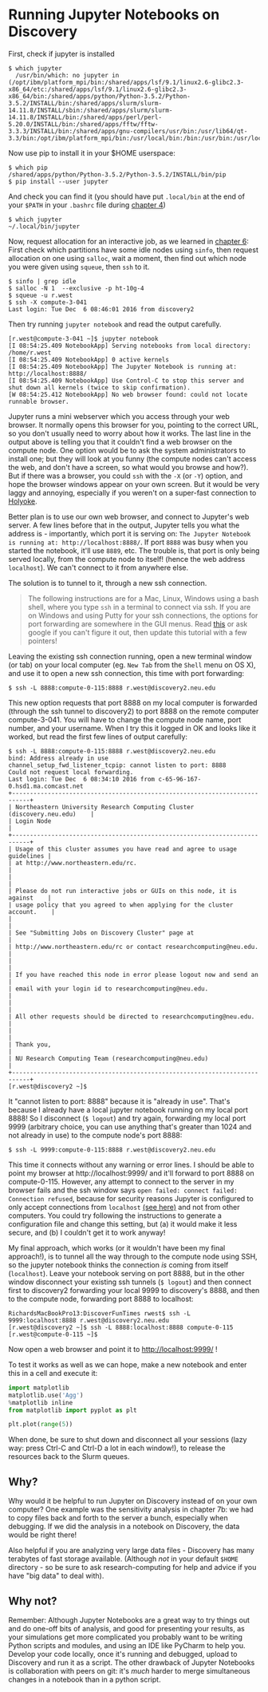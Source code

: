 # Running Jupyter Notebooks on Discovery

First, check if jupyter is installed

    $ which jupyter
      /usr/bin/which: no jupyter in (/opt/ibm/platform_mpi/bin:/shared/apps/lsf/9.1/linux2.6-glibc2.3-x86_64/etc:/shared/apps/lsf/9.1/linux2.6-glibc2.3-x86_64/bin:/shared/apps/python/Python-3.5.2/Python-3.5.2/INSTALL/bin:/shared/apps/slurm/slurm-14.11.8/INSTALL/sbin:/shared/apps/slurm/slurm-14.11.8/INSTALL/bin:/shared/apps/perl/perl-5.20.0/INSTALL/bin:/shared/apps/fftw/fftw-3.3.3/INSTALL/bin:/shared/apps/gnu-compilers/usr/bin:/usr/lib64/qt-3.3/bin:/opt/ibm/platform_mpi/bin:/usr/local/bin:/bin:/usr/bin:/usr/local/sbin:/usr/sbin:/sbin:/home/r.west/.local/bin:/home/r.west/bin:/home/r.west/.local/bin)

Now use pip to install it in your $HOME userspace:

    $ which pip
    /shared/apps/python/Python-3.5.2/Python-3.5.2/INSTALL/bin/pip
    $ pip install --user jupyter

And check you can find it (you should have put `.local/bin` at the end of your `$PATH` in your `.bashrc` file during [chapter 4](04-python-packages.md))

    $ which jupyter
    ~/.local/bin/jupyter

Now, request allocation for an interactive job, as we learned in [chapter 6](06-interactive.md):
First check which partitions have some idle nodes using `sinfo`, then request allocation on one using `salloc`, wait a moment, then find out which node you were given using `squeue`, then `ssh` to it.

    $ sinfo | grep idle
    $ salloc -N 1  --exclusive -p ht-10g-4
    $ squeue -u r.west
    $ ssh -X compute-3-041
    Last login: Tue Dec  6 08:46:01 2016 from discovery2

Then try running `jupyter notebook` and read the output carefully.

    [r.west@compute-3-041 ~]$ jupyter notebook
    [I 08:54:25.409 NotebookApp] Serving notebooks from local directory: /home/r.west
    [I 08:54:25.409 NotebookApp] 0 active kernels
    [I 08:54:25.409 NotebookApp] The Jupyter Notebook is running at: http://localhost:8888/
    [I 08:54:25.409 NotebookApp] Use Control-C to stop this server and shut down all kernels (twice to skip confirmation).
    [W 08:54:25.412 NotebookApp] No web browser found: could not locate runnable browser.


Jupyter runs a mini webserver which you access through your web browser.
It normally opens this browser for you, pointing to the correct URL, so
you don't usually need to worry about how it works.
The last line in the output above is telling you that it couldn't find a web browser on the compute node.
One option would be to ask the system administrators to install one;
but they will look at you funny (the compute nodes can't access the web, and don't have a screen, so what would you browse and how?). But if there was a browser, you could `ssh` with the `-X` (or `-Y`) option, and hope the browser windows appear on your own screen. But it would be very laggy and annoying, especially if you weren't on a super-fast connection to [Holyoke](http://www.mghpcc.org/about/about-the-mghpcc/).

Better plan is to use our own web browser, and connect to Jupyter's web server. A few lines before that in the output, Jupyter tells you what the address is - importantly, which port it is serving on: `The Jupyter Notebook is running at: http://localhost:8888/`.
If port `8888` was busy when you started the notebook, it'll use `8889`, etc.  The trouble is, that port is only being served locally, from the compute node to itself! (hence the web address `localhost`). We can't connect to it from anywhere else.

The solution is to tunnel to it, through a new ssh connection.

> The following instructions are for a Mac, Linux, Windows using a bash shell, where you type `ssh` in a terminal to connect via ssh. If you are on Windows and using Putty for your ssh connections, the options for port forwarding are somewhere in the GUI menus. Read [this](https://howto.ccs.neu.edu/howto/windows/ssh-port-tunneling-with-putty/) or ask google if you can't figure it out, then update this tutorial with a few pointers!

Leaving the existing ssh connection running, open a new terminal window (or tab) on your local computer (eg. `New Tab` from the `Shell` menu on OS X), and use it to open a new ssh connection, this time with port forwarding:

    $ ssh -L 8888:compute-0-115:8888 r.west@discovery2.neu.edu

This new option requests that port 8888 on my local computer is forwarded (through the ssh tunnel to discovery2) to port 8888 on the remote computer compute-3-041.  You will have to change the compute node name, port number, and your username.
When I try this it logged in OK and looks like it worked, but read the first few lines of output carefully:

```
$ ssh -L 8888:compute-0-115:8888 r.west@discovery2.neu.edu
bind: Address already in use
channel_setup_fwd_listener_tcpip: cannot listen to port: 8888
Could not request local forwarding.
Last login: Tue Dec  6 08:34:10 2016 from c-65-96-167-0.hsd1.ma.comcast.net
+---------------------------------------------------------------------------+
| Northeastern University Research Computing Cluster (discovery.neu.edu)    |
| Login Node                                                                |
+---------------------------------------------------------------------------+
| Usage of this cluster assumes you have read and agree to usage guidelines |
| at http://www.northeastern.edu/rc.                                        |
|                                                                           |
| Please do not run interactive jobs or GUIs on this node, it is against    |
| usage policy that you agreed to when applying for the cluster account.    |
|                                                                           |
| See "Submitting Jobs on Discovery Cluster" page at                        |
| http://www.northeastern.edu/rc or contact researchcomputing@neu.edu.      |
|                                                                           |
| If you have reached this node in error please logout now and send an      |
| email with your login id to researchcomputing@neu.edu.                    |
|                                                                           |
| All other requests should be directed to researchcomputing@neu.edu.       |
|                                                                           |
| Thank you,                                                                |
| NU Research Computing Team (researchcomputing@neu.edu)                    |
+---------------------------------------------------------------------------+
[r.west@discovery2 ~]$
```

It "cannot listen to port: 8888" because it is "already in use". That's because I already have a local jupyter notebook running on my local port 8888!
So I disconnect (`$ logout`) and try again, forwarding my local port 9999 (arbitrary choice, you can use anything that's greater than 1024 and not already in use) to the compute node's port 8888:

    $ ssh -L 9999:compute-0-115:8888 r.west@discovery2.neu.edu

This time it connects without any warning or error lines.
I should be able to point my browser at http://localhost:9999/ and it'll forward to port 8888 on compute-0-115.
However, any attempt to connect to the server in my browser fails and the ssh window says `open failed: connect failed: Connection refused`, because for security reasons Jupyter is configured to only accept connections from `localhost` [(see here)](http://jupyter-notebook.readthedocs.io/en/latest/public_server.html) and not from other computers.
You could try following the instructions to generate a configuration file and change this setting, but (a) it would make it less secure, and (b) I couldn't get it to work anyway!

My final approach, which works (or it wouldn't have been my final approach!), is to tunnel all the way through to the compute node using SSH, so the jupyter notebook thinks the connection *is* coming from itself (`localhost`).  Leave your notebook serving on port 8888, but in the other window disconnect your existing ssh tunnels (`$ logout`) and then connect first to discovery2 forwarding your local 9999 to discovery's 8888, and then to the compute node, forwarding port 8888 to localhost:

    RichardsMacBookPro13:DiscoverFunTimes rwest$ ssh -L 9999:localhost:8888 r.west@discovery2.neu.edu
    [r.west@discovery2 ~]$ ssh -L 8888:localhost:8888 compute-0-115
    [r.west@compute-0-115 ~]$

Now open a web browser and point it to [http://localhost:9999/](http://localhost:9999/) !

To test it works as well as we can hope, make a new notebook and enter this in a cell and execute it:

```python
import matplotlib
matplotlib.use('Agg')
%matplotlib inline
from matplotlib import pyplot as plt

plt.plot(range(5))
```

When done, be sure to shut down and disconnect all your sessions (lazy way: press Ctrl-C and Ctrl-D a lot in each window!), to release the resources back to the Slurm queues.


## Why?

Why would it be helpful to run Jupyter on Discovery instead of on your own computer?
One example was the sensitivity analysis in chapter 7b: we had to copy files back and forth to the server a bunch, especially when debugging. If we did the analysis in a notebook on Discovery, the data would be right there!

Also helpful if you are analyzing very large data files - Discovery has many terabytes of fast storage available. (Although *not* in your default `$HOME` directory - so be sure to ask research-computing for help and advice if you have "big data" to deal with).

## Why not?

Remember: Although Jupyter Notebooks are a great way to try things out and do one-off bits of analysis, and good for presenting your results, as your simulations get more complicated you probably want to be writing Python scripts and modules, and using an IDE like PyCharm to help you. Develop your code locally, once it's running and debugged, upload to Discovery and run it as a script.  The other drawback of Jupyter Notebooks is collaboration with peers on git: it's *much* harder to merge simultaneous changes in a notebook than in a python script. 
